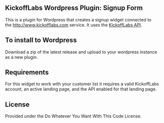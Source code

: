## KickoffLabs Wordpress Plugin: Signup Form

This is a plugin for Wordpress that creates a signup widget connected to the http://www.kickofflabs.com service.  It uses the [KickoffLabs API](http://api.kickofflabs.com). 

## To install to Wordpress

Download a zip of the latest release and upload to your wordpress instance as a new plugin. 

## Requirements
For this widget to work with your customer list it requires a valid KickoffLabs account, an active landing page, and the API enabled for that landing page.


## License

Provided under the Do Whatever You Want With This Code License.